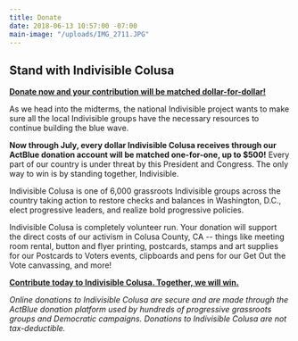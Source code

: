 ```yaml
---
title: Donate
date: 2018-06-13 10:57:00 -07:00
main-image: "/uploads/IMG_2711.JPG"
---
```


## Stand with Indivisible Colusa

[**Donate now and your contribution will be matched dollar-for-dollar!** ](https://secure.actblue.com/donate/indivisiblecol413728470#)

As we head into the midterms, the national Indivisible project wants to make sure all the local Indivisible groups have the necessary resources to continue building the blue wave. 

**Now through July, every dollar Indivisible Colusa receives through our ActBlue donation account will be matched one-for-one, up to $500!**
Every part of our country is under threat by this President and Congress. The only way to win is by standing together, Indivisible.

Indivisible Colusa is one of 6,000 grassroots Indivisible groups across the country taking action to restore checks and balances in Washington, D.C., elect progressive leaders, and realize bold progressive policies.

Indivisible Colusa is completely volunteer run. Your donation will support the direct costs of our activism in Colusa County, CA -- things like meeting room rental, button and flyer printing, postcards, stamps and art supplies for our Postcards to Voters events, clipboards and pens for our Get Out the Vote canvassing, and more!

**[Contribute today to Indivisible Colusa. Together, we will win.](https://secure.actblue.com/donate/indivisiblecol413728470#)**

*Online donations to Indivisible Colusa are secure and are made through the ActBlue donation platform used by hundreds of progressive grassroots groups and Democratic campaigns. Donations to Indivisible Colusa are not tax-deductible.*